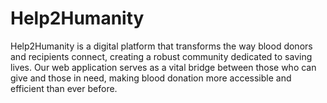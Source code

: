 # Help2Humanity
Help2Humanity is a digital platform that transforms the way blood donors and recipients connect, creating a robust community dedicated to saving lives. 
Our web application serves as a vital bridge between those who can give and those in need, making blood donation more accessible and efficient than ever before.
